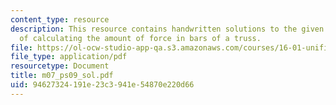 ```yaml
---
content_type: resource
description: This resource contains handwritten solutions to the given problem set
  of calculating the amount of force in bars of a truss.
file: https://ol-ocw-studio-app-qa.s3.amazonaws.com/courses/16-01-unified-engineering-i-ii-iii-iv-fall-2005-spring-2006/94627324191e23c3941e54870e220d66_m07_ps09_sol.pdf
file_type: application/pdf
resourcetype: Document
title: m07_ps09_sol.pdf
uid: 94627324-191e-23c3-941e-54870e220d66
---
```

